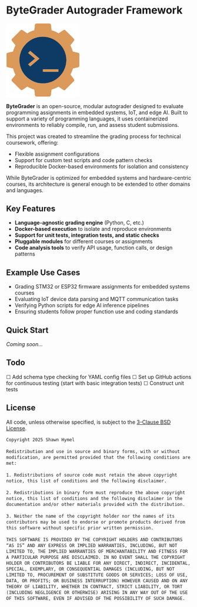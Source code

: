 # ByteGrader Autograder Framework

<img src=".images/bytegrader-logo.png" alt="ByteGrader logo" width="200" />

**ByteGrader** is an open-source, modular autograder designed to evaluate programming assignments in embedded systems, IoT, and edge AI. Built to support a variety of programming languages, it uses containerized environments to reliably compile, run, and assess student submissions.

This project was created to streamline the grading process for technical coursework, offering:
- Flexible assignment configurations
- Support for custom test scripts and code pattern checks
- Reproducible Docker-based environments for isolation and consistency

While ByteGrader is optimized for embedded systems and hardware-centric courses, its architecture is general enough to be extended to other domains and languages.

## Key Features

- **Language-agnostic grading engine** (Python, C, etc.)
- **Docker-based execution** to isolate and reproduce environments
- **Support for unit tests, integration tests, and static checks**
- **Pluggable modules** for different courses or assignments
- **Code analysis tools** to verify API usage, function calls, or design patterns

## Example Use Cases

- Grading STM32 or ESP32 firmware assignments for embedded systems courses
- Evaluating IoT device data parsing and MQTT communication tasks
- Verifying Python scripts for edge AI inference pipelines
- Ensuring students follow proper function use and coding standards

## Quick Start

_Coming soon…_

## Todo

 ☐ Add schema type checking for YAML config files
 ☐ Set up GitHub actions for continuous testing (start with basic integration tests)
 ☐ Construct unit tests

## License

All code, unless otherwise specified, is subject to the [3-Clause BSD License](https://opensource.org/license/bsd-3-clause).

```
Copyright 2025 Shawn Hymel

Redistribution and use in source and binary forms, with or without modification, are permitted provided that the following conditions are met:

1. Redistributions of source code must retain the above copyright notice, this list of conditions and the following disclaimer.

2. Redistributions in binary form must reproduce the above copyright notice, this list of conditions and the following disclaimer in the documentation and/or other materials provided with the distribution.

3. Neither the name of the copyright holder nor the names of its contributors may be used to endorse or promote products derived from this software without specific prior written permission.

THIS SOFTWARE IS PROVIDED BY THE COPYRIGHT HOLDERS AND CONTRIBUTORS “AS IS” AND ANY EXPRESS OR IMPLIED WARRANTIES, INCLUDING, BUT NOT LIMITED TO, THE IMPLIED WARRANTIES OF MERCHANTABILITY AND FITNESS FOR A PARTICULAR PURPOSE ARE DISCLAIMED. IN NO EVENT SHALL THE COPYRIGHT HOLDER OR CONTRIBUTORS BE LIABLE FOR ANY DIRECT, INDIRECT, INCIDENTAL, SPECIAL, EXEMPLARY, OR CONSEQUENTIAL DAMAGES (INCLUDING, BUT NOT LIMITED TO, PROCUREMENT OF SUBSTITUTE GOODS OR SERVICES; LOSS OF USE, DATA, OR PROFITS; OR BUSINESS INTERRUPTION) HOWEVER CAUSED AND ON ANY THEORY OF LIABILITY, WHETHER IN CONTRACT, STRICT LIABILITY, OR TORT (INCLUDING NEGLIGENCE OR OTHERWISE) ARISING IN ANY WAY OUT OF THE USE OF THIS SOFTWARE, EVEN IF ADVISED OF THE POSSIBILITY OF SUCH DAMAGE.
```